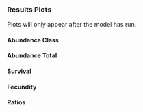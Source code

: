### Results Plots

Plots will only appear after the model has run.

#### Abundance Class

#### Abundance Total

#### Survival

#### Fecundity

#### Ratios
